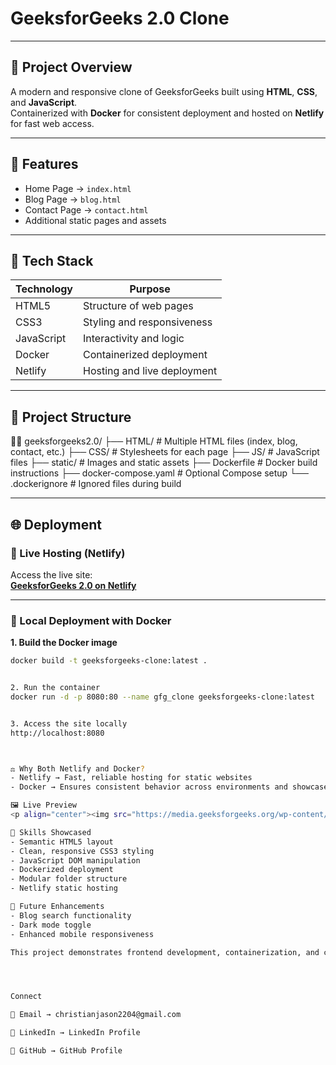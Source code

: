 # GeeksforGeeks 2.0 Clone

---

## 🚀 Project Overview

A modern and responsive clone of GeeksforGeeks built using **HTML**, **CSS**, and **JavaScript**.  
Containerized with **Docker** for consistent deployment and hosted on **Netlify** for fast web access.

---

## 📄 Features

- Home Page → `index.html`  
- Blog Page → `blog.html`  
- Contact Page → `contact.html`  
- Additional static pages and assets

---

## 🧰 Tech Stack

| Technology | Purpose                          |
|------------|----------------------------------|
| HTML5      | Structure of web pages           |
| CSS3       | Styling and responsiveness       |
| JavaScript | Interactivity and logic          |
| Docker     | Containerized deployment         |
| Netlify    | Hosting and live deployment      |

---

## 📁 Project Structure


geeksforgeeks2.0/ ├── HTML/               # Multiple HTML files (index, blog, contact, etc.) ├── CSS/                # Stylesheets for each page ├── JS/                 # JavaScript files ├── static/             # Images and static assets ├── Dockerfile          # Docker build instructions ├── docker-compose.yaml # Optional Compose setup └── .dockerignore       # Ignored files during build

---

## 🌐 Deployment

### 🔗 Live Hosting (Netlify)

Access the live site:  
**[GeeksforGeeks 2.0 on Netlify](https://jasonchristian.netlify.app/)**

---

### 🐳 Local Deployment with Docker

**1. Build the Docker image**

```bash
docker build -t geeksforgeeks-clone:latest .


2. Run the container
docker run -d -p 8080:80 --name gfg_clone geeksforgeeks-clone:latest


3. Access the site locally
http://localhost:8080



⚖️ Why Both Netlify and Docker?
- Netlify → Fast, reliable hosting for static websites
- Docker → Ensures consistent behavior across environments and showcases containerization skills

🖼️ Live Preview
<p align="center"><img src="https://media.geeksforgeeks.org/wp-content/uploads/20240301133213/2024-03-0113-27-29online-video-cuttercom-ezgifcom-video-to-gif-converter.gif" alt="App Preview" /></p>

🧠 Skills Showcased
- Semantic HTML5 layout
- Clean, responsive CSS3 styling
- JavaScript DOM manipulation
- Dockerized deployment
- Modular folder structure
- Netlify static hosting

🔧 Future Enhancements
- Blog search functionality
- Dark mode toggle
- Enhanced mobile responsiveness

This project demonstrates frontend development, containerization, and cloud deployment expertise — making it both a production-ready website and a strong portfolio showcase.




Connect

📧 Email → christianjason2204@gmail.com

💼 LinkedIn → LinkedIn Profile

🐙 GitHub → GitHub Profile
